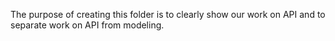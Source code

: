 The purpose of creating this folder is to clearly show our work on API and to separate work on API from modeling.
